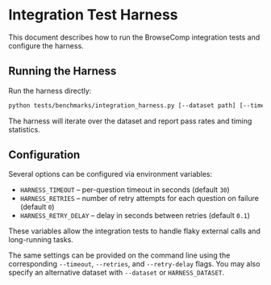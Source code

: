 # Integration Test Harness

This document describes how to run the BrowseComp integration tests and configure the harness.

## Running the Harness

Run the harness directly:

```bash
python tests/benchmarks/integration_harness.py [--dataset path] [--timeout sec] [--retries n] [--retry-delay sec]
```

The harness will iterate over the dataset and report pass rates and timing statistics.

## Configuration

Several options can be configured via environment variables:

- `HARNESS_TIMEOUT` – per-question timeout in seconds (default `30`)
- `HARNESS_RETRIES` – number of retry attempts for each question on failure (default `0`)
- `HARNESS_RETRY_DELAY` – delay in seconds between retries (default `0.1`)

These variables allow the integration tests to handle flaky external calls and long-running tasks.

The same settings can be provided on the command line using the corresponding
`--timeout`, `--retries`, and `--retry-delay` flags. You may also specify an
alternative dataset with `--dataset` or `HARNESS_DATASET`.
